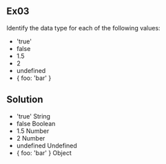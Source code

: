 ## Ex03
Identify the data type for each of the following values:

- 'true'
- false
- 1.5
- 2
- undefined
- { foo: 'bar' }

## Solution

- 'true'            String
- false             Boolean
- 1.5               Number
- 2                 Number
- undefined         Undefined
- { foo: 'bar' }    Object
